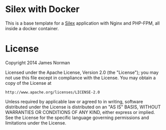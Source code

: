 Silex with Docker
=================

This is a base template for a [Silex](http://silex.sensiolabs.org/) application with Nginx and PHP-FPM, all inside a docker container. 

# License
Copyright 2014 James Norman

Licensed under the Apache License, Version 2.0 (the "License");
you may not use this file except in compliance with the License.
You may obtain a copy of the License at

    http://www.apache.org/licenses/LICENSE-2.0

Unless required by applicable law or agreed to in writing, software
distributed under the License is distributed on an "AS IS" BASIS,
WITHOUT WARRANTIES OR CONDITIONS OF ANY KIND, either express or implied.
See the License for the specific language governing permissions and
limitations under the License.
